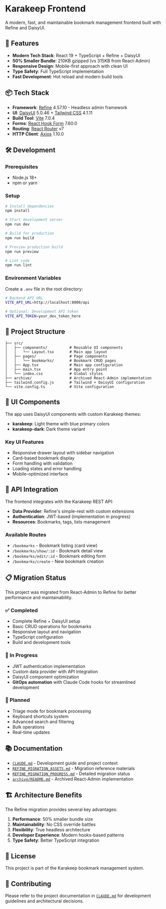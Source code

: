 # Karakeep Frontend

A modern, fast, and maintainable bookmark management frontend built with Refine and DaisyUI.

## 🚀 Features

- **Modern Tech Stack**: React 19 + TypeScript + Refine + DaisyUI
- **50% Smaller Bundle**: 210KB gzipped (vs 315KB from React-Admin)
- **Responsive Design**: Mobile-first approach with clean UI
- **Type Safety**: Full TypeScript implementation
- **Fast Development**: Hot reload and modern build tools

## 📦 Tech Stack

- **Framework**: [Refine](https://refine.dev/) 4.57.10 - Headless admin framework
- **UI**: [DaisyUI](https://daisyui.com/) 5.0.46 + [Tailwind CSS](https://tailwindcss.com/) 4.1.11
- **Build Tool**: [Vite](https://vitejs.dev/) 7.0.4
- **Forms**: [React Hook Form](https://react-hook-form.com/) 7.60.0
- **Routing**: [React Router](https://reactrouter.com/) v7
- **HTTP Client**: [Axios](https://axios-http.com/) 1.10.0

## 🛠 Development

### Prerequisites

- Node.js 18+ 
- npm or yarn

### Setup

```bash
# Install dependencies
npm install

# Start development server
npm run dev

# Build for production
npm run build

# Preview production build
npm run preview

# Lint code
npm run lint
```

### Environment Variables

Create a `.env` file in the root directory:

```bash
# Backend API URL
VITE_API_URL=http://localhost:8000/api

# Optional: Development API token
VITE_API_TOKEN=your_dev_token_here
```

## 📁 Project Structure

```
├── src/
│   ├── components/          # Reusable UI components
│   │   └── Layout.tsx       # Main app layout
│   ├── pages/               # Page components
│   │   └── bookmarks/       # Bookmark CRUD pages
│   ├── App.tsx              # Main app configuration
│   ├── main.tsx             # App entry point
│   └── index.css            # Global styles
├── archive/                 # Archived React-Admin implementation
├── tailwind.config.js       # Tailwind + DaisyUI configuration
└── vite.config.ts           # Vite configuration
```

## 🎨 UI Components

The app uses DaisyUI components with custom Karakeep themes:

- **karakeep**: Light theme with blue primary colors
- **karakeep-dark**: Dark theme variant

### Key UI Features

- Responsive drawer layout with sidebar navigation
- Card-based bookmark display
- Form handling with validation
- Loading states and error handling
- Mobile-optimized interface

## 🔗 API Integration

The frontend integrates with the Karakeep REST API:

- **Data Provider**: Refine's simple-rest with custom extensions
- **Authentication**: JWT-based (implementation in progress)
- **Resources**: Bookmarks, tags, lists management

### Available Routes

- `/bookmarks` - Bookmark listing (card view)
- `/bookmarks/show/:id` - Bookmark detail view
- `/bookmarks/edit/:id` - Bookmark editing form
- `/bookmarks/create` - New bookmark creation

## 📋 Migration Status

This project was migrated from React-Admin to Refine for better performance and maintainability.

### ✅ Completed
- Complete Refine + DaisyUI setup
- Basic CRUD operations for bookmarks
- Responsive layout and navigation
- TypeScript configuration
- Build and development tools

### 🚧 In Progress
- JWT authentication implementation
- Custom data provider with API integration
- DaisyUI component optimization
- **GitOps automation** with Claude Code hooks for streamlined development

### 📅 Planned
- Triage mode for bookmark processing
- Keyboard shortcuts system
- Advanced search and filtering
- Bulk operations
- Real-time updates

## 📚 Documentation

- [`CLAUDE.md`](./CLAUDE.md) - Development guide and project context
- [`REFINE_MIGRATION_ASSETS.md`](./REFINE_MIGRATION_ASSETS.md) - Migration reference materials
- [`REFINE_MIGRATION_PROGRESS.md`](./REFINE_MIGRATION_PROGRESS.md) - Detailed migration status
- [`archive/README.md`](./archive/README.md) - Archived React-Admin implementation

## 🏗 Architecture Benefits

The Refine migration provides several key advantages:

1. **Performance**: 50% smaller bundle size
2. **Maintainability**: No CSS override battles
3. **Flexibility**: True headless architecture
4. **Developer Experience**: Modern hooks-based patterns
5. **Type Safety**: Better TypeScript integration

## 📄 License

This project is part of the Karakeep bookmark management system.

## 🤝 Contributing

Please refer to the project documentation in [`CLAUDE.md`](./CLAUDE.md) for development guidelines and architectural decisions.